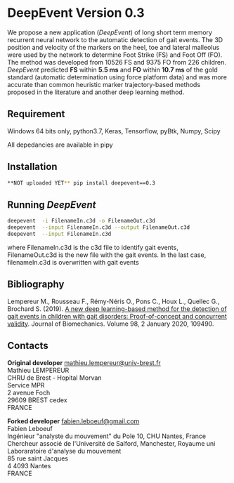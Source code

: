 # DeepEvent Version 0.3



We propose a new application (_DeepEvent_) of long short term memory recurrent neural network to the automatic detection of gait events.
The 3D position and velocity of the markers on the heel, toe and lateral malleolus were used by the network to determine Foot Strike (FS) and Foot Off (FO).
The method was developed from  10526 FS and 9375 FO from 226 children. _DeepEvent_ predicted **FS** within **5.5 ms** and **FO** within **10.7 ms** of the gold standard (automatic determination using force platform data) and was more accurate than common heuristic marker trajectory-based methods proposed in the literature and another deep learning method.


## Requirement


Windows 64 bits only, python3.7, Keras, Tensorflow, pyBtk, Numpy, Scipy

All depedancies are available in pipy  



## Installation
```sh
**NOT uploaded YET** pip install deepevent==0.3
```



## Running _DeepEvent_
```sh
deepevent  -i FilenameIn.c3d -o FilenameOut.c3d
deepevent  --input FilenameIn.c3d --output FilenameOut.c3d
deepevent  --input FilenameIn.c3d
```
where FilenameIn.c3d is the c3d file to identify gait events, FilenameOut.c3d is the new file with the gait events.
In the last case, filenameIn.c3d is overwritten with gait events

## Bibliography
Lempereur M., Rousseau F., Rémy-Néris O., Pons C., Houx L., Quellec G., Brochard S. (2019). [A new deep learning-based method for the detection of gait events in children with gait disorders: Proof-of-concept and concurrent validity](https://doi.org/10.1016/j.jbiomech.2019.109490). Journal of Biomechanics. Volume 98, 2 January 2020, 109490.




## Contacts
**Original developer**
[mathieu.lempereur@univ-brest.fr](mailto:mathieu.lemepreur@univ-brest.fr)  
Mathieu LEMPEREUR  
CHRU de Brest - Hopital Morvan  
Service MPR  
2 avenue Foch  
29609 BREST cedex  
FRANCE

**Forked developer**
[fabien.leboeuf@gmail.com](mailto:fabien.leboeuf@gmail.com)<br/>
Fabien Leboeuf<br/>
Ingénieur "analyste du mouvement" du Pole 10, CHU Nantes, France<br/>
Chercheur associé de l'Université de Salford, Manchester, Royaume uni<br/>
Laboraratoire d'analyse du mouvement<br/>
85 rue saint Jacques<br/>4
4093 Nantes<br/>
FRANCE